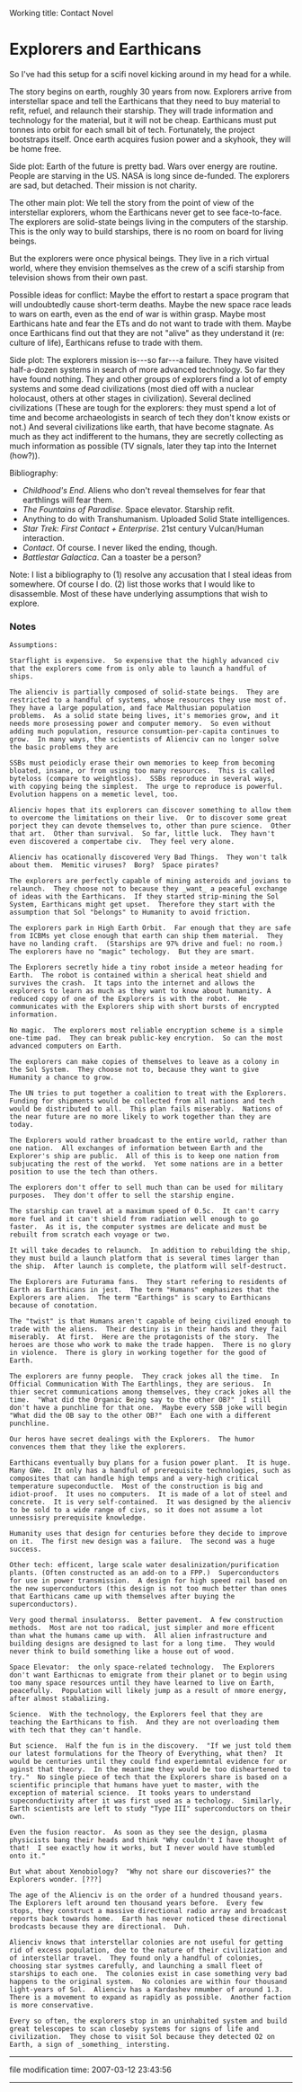 Working title: Contact Novel

Explorers and Earthicans
========================

So I've had this setup for a scifi novel kicking around in my head for a while.

The story begins on earth, roughly 30 years from now. Explorers arrive from interstellar space and tell the Earthicans that they need to buy material to refit, refuel, and relaunch their starship. They will trade information and technology for the material, but it will not be cheap. Earthicans must put tonnes into orbit for each small bit of tech. Fortunately, the project bootstraps itself. Once earth acquires fusion power and a skyhook, they will be home free.

Side plot: Earth of the future is pretty bad. Wars over energy are routine. People are starving in the US. NASA is long since de-funded. The explorers are sad, but detached. Their mission is not charity.

The other main plot: We tell the story from the point of view of the interstellar explorers, whom the Earthicans never get to see face-to-face. The explorers are solid-state beings living in the computers of the starship. This is the only way to build starships, there is no room on board for living beings.

But the explorers were once physical beings. They live in a rich virtual world, where they envision themselves as the crew of a scifi starship from television shows from their own past.

Possible ideas for conflict: Maybe the effort to restart a space program that will undoubtedly cause short-term deaths. Maybe the new space race leads to wars on earth, even as the end of war is within grasp. Maybe most Earthicans hate and fear the ETs and do not want to trade with them. Maybe once Earthicans find out that they are not "alive" as they understand it (re: culture of life), Earthicans refuse to trade with them.

Side plot: The explorers mission is---so far---a failure. They have visited half-a-dozen systems in search of more advanced technology. So far they have found nothing. They and other groups of explorers find a lot of empty systems and some dead civilizations (most died off with a nuclear holocaust, others at other stages in civilization). Several declined civilizations (These are tough for the explorers: they must spend a lot of time and become archaeologists in search of tech they don't know exists or not.) And several civilizations like earth, that have become stagnate. As much as they act indifferent to the humans, they are secretly collecting as much information as possible (TV signals, later they tap into the Internet (how?)).

Bibliography:

*   _Childhood's End_. Aliens who don't reveal themselves for fear that earthlings will fear them.
*   _The Fountains of Paradise_. Space elevator. Starship refit.
*   Anything to do with Transhumanism. Uploaded Solid State intelligences.
*   _Star Trek: First Contact + Enterprise_. 21st century Vulcan/Human interaction.
*   _Contact_. Of course. I never liked the ending, though.
*   _Battlestar Galactica_. Can a toaster be a person?

Note: I list a bibliography to (1) resolve any accusation that I steal ideas from somewhere. Of course I do. (2) list those works that I would like to disassemble. Most of these have underlying assumptions that wish to explore.

### Notes

    
    Assumptions:
    
    Starflight is expensive.  So expensive that the highly advanced civ
    that the explorers come from is only able to launch a handful of
    ships.
    
    The alienciv is partially composed of solid-state beings.  They are
    restricted to a handful of systems, whose resources they use most of.
    They have a large population, and face Malthusian population
    problems.  As a solid state being lives, it's memories grow, and it
    needs more prosessing power and computer memory.  So even without
    adding much population, resource consumtion-per-capita continues to
    grow.  In many ways, the scientists of Alienciv can no longer solve
    the basic problems they are 
    
    SSBs must peiodicly erase their own memories to keep from becoming
    bloated, insane, or from using too many resources.  This is called
    byteloss (compare to weightloss).  SSBs reproduce in several ways,
    with copying being the simplest.  The urge to reproduce is powerful.
    Evolution happens on a memetic level, too.
    
    Alienciv hopes that its explorers can discover something to allow them
    to overcome the limitations on their live.  Or to discover some great
    porject they can devote themselves to, other than pure science.  Other
    that art.  Other than survival.  So far, little luck.  They havn't
    even discovered a compertabe civ.  They feel very alone.
    
    Alienciv has ocationally discovered Very Bad Things.  They won't talk
    about them.  Memitic viruses?  Borg?  Space pirates?
    
    The explorers are perfectly capable of mining asteroids and jovians to
    relaunch.  They choose not to because they _want_ a peaceful exchange
    of ideas with the Earthicans.  If they started strip-mining the Sol
    System, Earthicans might get upset.  Therefore they start with the
    assumption that Sol "belongs" to Humanity to avoid friction.
    
    The explorers park in High Earth Orbit.  Far enough that they are safe
    from ICBMs yet close enough that earth can ship them material.  They
    have no landing craft.  (Starships are 97% drive and fuel: no room.)
    The explorers have no "magic" techology.  But they are smart.  
    
    The Explorers secretly hide a tiny robot inside a meteor heading for
    Earth.  The robot is contained within a sherical heat shield and
    survives the crash.  It taps into the internet and allows the
    explorers to learn as much as they want to know about humanity. A
    reduced copy of one of the Explorers is with the robot.  He
    communicates with the Explorers ship with short bursts of encrypted
    information.
    
    No magic.  The explorers most reliable encryption scheme is a simple
    one-time pad.  They can break public-key encrytion.  So can the most
    advanced computers on Earth.
    
    The explorers can make copies of themselves to leave as a colony in
    the Sol System.  They choose not to, because they want to give
    Humanity a chance to grow.  
    
    The UN tries to put together a coalition to treat with the Explorers.
    Funding for shipments would be collected from all nations and tech
    would be distributed to all.  This plan fails miserably.  Nations of
    the near future are no more likely to work together than they are
    today.
    
    The Explorers would rather broadcast to the entire world, rather than
    one nation.  All exchanges of information between Earth and the
    Explorer's ship are public.  All of this is to keep one nation from
    subjucating the rest of the workd.  Yet some nations are in a better
    position to use the tech than others.
    
    The explorers don't offer to sell much than can be used for military
    purposes.  They don't offer to sell the starship engine.
    
    The starship can travel at a maximum speed of 0.5c.  It can't carry
    more fuel and it can't shield from radiation well enough to go
    faster.  As it is, the computer systmes are delicate and must be
    rebuilt from scratch each voyage or two.
    
    It will take decades to relaunch.  In addition to rebuilding the ship,
    they must build a launch platform that is several times larger than
    the ship.  After launch is complete, the platform will self-destruct.
    
    The Explorers are Futurama fans.  They start refering to residents of
    Earth as Earthicans in jest.  The term "Humans" emphasizes that the
    Explorers are alien.  The term "Earthings" is scary to Earthicans
    because of conotation.
    
    The "twist" is that Humans aren't capable of being civilized enough to
    trade with the aliens.  Their destiny is in their hands and they fail
    miserably.  At first.  Here are the protagonists of the story.  The
    heroes are those who work to make the trade happen.  There is no glory
    in violence.  There is glory in working together for the good of
    Earth.
    
    The explorers are funny people.  They crack jokes all the time.  In
    Official Communication With The Earthlings, they are serious.  In
    thier secret communications among themselves, they crack jokes all the
    time.  "What did the Organic Being say to the other OB?"  I still
    don't have a punchline for that one.  Maybe every SSB joke will begin
    "What did the OB say to the other OB?"  Each one with a different
    punchline.
    
    Our heros have secret dealings with the Explorers.  The humor
    convences them that they like the explorers.
    
    Earthicans eventually buy plans for a fusion power plant.  It is huge.
    Many GWe.  It only has a handful of prerequisite technologies, such as
    composites that can handle high temps and a very-high critical
    temperature supeconductle.  Most of the construction is big and
    idiot-proof.  It uses no computers.  It is made of a lot of steel and
    concrete.  It is very self-contained.  It was designed by the alienciv
    to be sold to a wide range of civs, so it does not assume a lot
    unnessisry prerequisite knowledge.
    
    Humanity uses that design for centuries before they decide to improve
    on it.  The first new design was a failure.  The second was a huge
    success.
    
    Other tech: efficent, large scale water desalinization/purification
    plants. (Often constructed as an add-on to a FPP.)  Superconductors
    for use in power transmission.  A design for high speed rail based on
    the new superconductors (this design is not too much better than ones
    that Earthicans came up with themselves after buying the
    superconductors).
    
    Very good thermal insulatorss.  Better pavement.  A few construction
    methods.  Most are not too radical, just simpler and more efficent
    than what the humans came up with.  All alien infrastructure and
    building designs are designed to last for a long time.  They would
    never think to build something like a house out of wood.
    
    Space Elevator:  the only space-related technology.  The Explorers
    don't want Earthicnas to emigrate from their planet or to begin using
    too many space resources until they have learned to live on Earth,
    peacefully.  Population will likely jump as a result of nmore energy,
    after almost stabalizing.
    
    Science.  With the technology, the Explorers feel that they are
    teaching the Earthicans to fish.  And they are not overloading them
    with tech that they can't handle.
    
    But science.  Half the fun is in the discovery.  "If we just told them
    our latest formulations for the Theory of Everything, what then?  It
    would be centuries until they could find experiemntal evidence for or
    aginst that theory.  In the meantime they would be too disheartened to
    try."  No single piece of tech that the Explorers share is based on a
    scientific principle that humans have yuet to master, with the
    exception of material science.  It tooks years to understand
    supeconductivity after it was first used as a techology.  Similarly,
    Earth scientists are left to study "Type III" superconductors on their
    own.
    
    Even the fusion reactor.  As soon as they see the design, plasma
    physicists bang their heads and think "Why couldn't I have thought of
    that!  I see exactly how it works, but I never would have stumbled
    onto it."
    
    But what about Xenobiology?  "Why not share our discoveries?" the
    Explorers wonder. [???]
    
    The age of the Alienciv is on the order of a hundred thousand years.
    The Explorers left around ten thousand years before.  Every few
    stops, they construct a massive directional radio array and broadcast
    reports back towards home.  Earth has never noticed these directional
    brodcasts because they are directional.  Duh.
    
    Alienciv knows that interstellar colonies are not useful for getting
    rid of excess population, due to the nature of their civilization and
    of interstellar travel.  They found only a handful of colonies,
    choosing star systmes carefully, and launching a small fleet of
    starships to each one.  The colonies exist in case something very bad
    happens to the original system.  No colonies are within four thousand
    light-years of Sol.  Alienciv has a Kardashev nmumber of around 1.3.
    There is a movement to expand as rapidly as possible.  Another faction
    is more conservative.
    
    Every so often, the explorers stop in an uninhabited system and build
    great telescopes to scan closeby systems for signs of life and
    civilization.  They chose to visit Sol because they detected O2 on
    Earth, a sign of _something_ intersting.
    
    

* * *

file modification time: 2007-03-12 23:43:56

* * *
